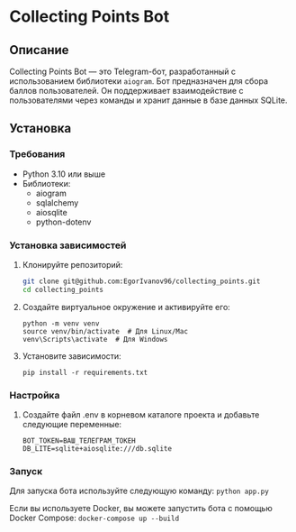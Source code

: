 # Collecting Points Bot

## Описание

Collecting Points Bot — это Telegram-бот, разработанный с использованием библиотеки `aiogram`. Бот предназначен для сбора баллов пользователей. Он поддерживает взаимодействие с пользователями через команды и хранит данные в базе данных SQLite.

## Установка

### Требования

- Python 3.10 или выше
- Библиотеки:
  - aiogram
  - sqlalchemy
  - aiosqlite
  - python-dotenv

### Установка зависимостей

1. Клонируйте репозиторий:

   ```bash
   git clone git@github.com:EgorIvanov96/collecting_points.git
   cd collecting_points
   ```

2. Создайте виртуальное окружение и активируйте его:

    ```
    python -m venv venv
    source venv/bin/activate  # Для Linux/Mac
    venv\Scripts\activate  # Для Windows
    ```

3. Установите зависимости:

    ```
    pip install -r requirements.txt
    ```

### Настройка

1. Создайте файл .env в корневом каталоге проекта и добавьте следующие переменные:

    ```
    BOT_TOKEN=ВАШ_ТЕЛЕГРАМ_ТОКЕН
    DB_LITE=sqlite+aiosqlite:///db.sqlite
    ```

### Запуск
Для запуска бота используйте следующую команду:
    ```
    python app.py
    ```

Если вы используете Docker, вы можете запустить бота с помощью Docker Compose:
    ```
    docker-compose up --build
    ```